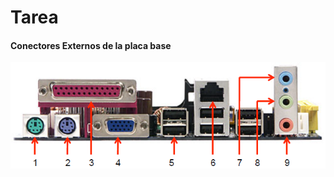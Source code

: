 # Tarea
#### Conectores Externos de la placa base
![Conectores Externos placa base](/img/panel-lateral.png)
